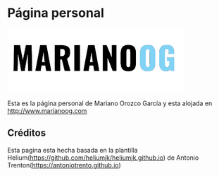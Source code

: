 # Página personal

![Logo MarianoOG](assets/images/logo.png)

Esta es la página personal de Mariano Orozco García y esta alojada en http://www.marianoog.com

## Créditos

Esta pagina esta hecha basada en la plantilla Helium(https://github.com/heliumjk/heliumjk.github.io) de Antonio Trenton(https://antoniotrento.github.io)